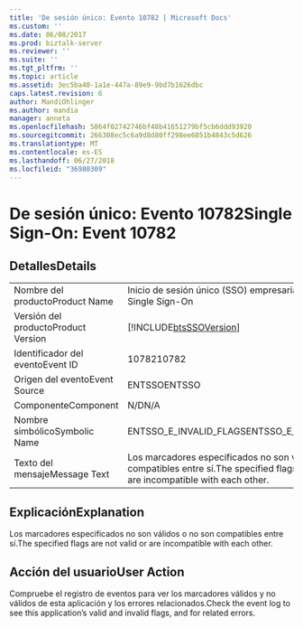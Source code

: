 ```yaml
---
title: 'De sesión único: Evento 10782 | Microsoft Docs'
ms.custom: ''
ms.date: 06/08/2017
ms.prod: biztalk-server
ms.reviewer: ''
ms.suite: ''
ms.tgt_pltfrm: ''
ms.topic: article
ms.assetid: 3ec5ba40-1a1e-447a-89e9-9bd7b1626dbc
caps.latest.revision: 6
author: MandiOhlinger
ms.author: mandia
manager: anneta
ms.openlocfilehash: 5864f02742746bf48b41651279bf5cb6ddd93920
ms.sourcegitcommit: 266308ec5c6a9d8d80ff298ee6051b4843c5d626
ms.translationtype: MT
ms.contentlocale: es-ES
ms.lasthandoff: 06/27/2018
ms.locfileid: "36980309"
---
```

# <a name="single-sign-on-event-10782"></a><span data-ttu-id="b1df8-102">De sesión único: Evento 10782</span><span class="sxs-lookup"><span data-stu-id="b1df8-102">Single Sign-On: Event 10782</span></span>
## <a name="details"></a><span data-ttu-id="b1df8-103">Detalles</span><span class="sxs-lookup"><span data-stu-id="b1df8-103">Details</span></span>  
  
|                 |                                                                        |
|-----------------|------------------------------------------------------------------------|
|  <span data-ttu-id="b1df8-104">Nombre del producto</span><span class="sxs-lookup"><span data-stu-id="b1df8-104">Product Name</span></span>   |                       <span data-ttu-id="b1df8-105">Inicio de sesión único (SSO) empresarial</span><span class="sxs-lookup"><span data-stu-id="b1df8-105">Enterprise Single Sign-On</span></span>                        |
| <span data-ttu-id="b1df8-106">Versión del producto</span><span class="sxs-lookup"><span data-stu-id="b1df8-106">Product Version</span></span> |       [!INCLUDE[btsSSOVersion](../includes/btsssoversion-md.md)]       |
|    <span data-ttu-id="b1df8-107">Identificador del evento</span><span class="sxs-lookup"><span data-stu-id="b1df8-107">Event ID</span></span>     |                                 <span data-ttu-id="b1df8-108">10782</span><span class="sxs-lookup"><span data-stu-id="b1df8-108">10782</span></span>                                  |
|  <span data-ttu-id="b1df8-109">Origen del evento</span><span class="sxs-lookup"><span data-stu-id="b1df8-109">Event Source</span></span>   |                                 <span data-ttu-id="b1df8-110">ENTSSO</span><span class="sxs-lookup"><span data-stu-id="b1df8-110">ENTSSO</span></span>                                 |
|    <span data-ttu-id="b1df8-111">Componente</span><span class="sxs-lookup"><span data-stu-id="b1df8-111">Component</span></span>    |                                  <span data-ttu-id="b1df8-112">N/D</span><span class="sxs-lookup"><span data-stu-id="b1df8-112">N/A</span></span>                                   |
|  <span data-ttu-id="b1df8-113">Nombre simbólico</span><span class="sxs-lookup"><span data-stu-id="b1df8-113">Symbolic Name</span></span>  |                         <span data-ttu-id="b1df8-114">ENTSSO_E_INVALID_FLAGS</span><span class="sxs-lookup"><span data-stu-id="b1df8-114">ENTSSO_E_INVALID_FLAGS</span></span>                         |
|  <span data-ttu-id="b1df8-115">Texto del mensaje</span><span class="sxs-lookup"><span data-stu-id="b1df8-115">Message Text</span></span>   | <span data-ttu-id="b1df8-116">Los marcadores especificados no son válidos o no son compatibles entre sí.</span><span class="sxs-lookup"><span data-stu-id="b1df8-116">The specified flags are not valid or are incompatible with each other.</span></span> |
  
## <a name="explanation"></a><span data-ttu-id="b1df8-117">Explicación</span><span class="sxs-lookup"><span data-stu-id="b1df8-117">Explanation</span></span>  
 <span data-ttu-id="b1df8-118">Los marcadores especificados no son válidos o no son compatibles entre sí.</span><span class="sxs-lookup"><span data-stu-id="b1df8-118">The specified flags are not valid or are incompatible with each other.</span></span>  
  
## <a name="user-action"></a><span data-ttu-id="b1df8-119">Acción del usuario</span><span class="sxs-lookup"><span data-stu-id="b1df8-119">User Action</span></span>  
 <span data-ttu-id="b1df8-120">Compruebe el registro de eventos para ver los marcadores válidos y no válidos de esta aplicación y los errores relacionados.</span><span class="sxs-lookup"><span data-stu-id="b1df8-120">Check the event log to see this application’s valid and invalid flags, and for related errors.</span></span>